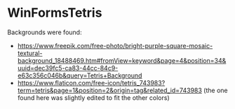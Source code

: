 # WinFormsTetris

Backgrounds were found:
- https://www.freepik.com/free-photo/bright-purple-square-mosaic-textural-background_18488469.htm#fromView=keyword&page=4&position=34&uuid=dec39fc5-ca83-44cc-84c9-e63c356c046b&query=Tetris+Background
- https://www.flaticon.com/free-icon/tetris_743983?term=tetris&page=1&position=2&origin=tag&related_id=743983 (the one found here was slightly edited to fit the other colors)